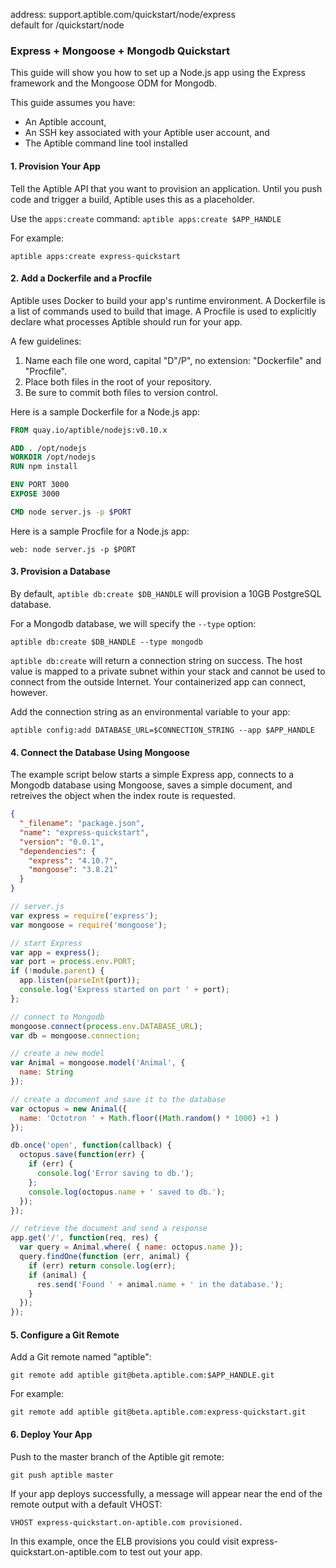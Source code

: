 address: support.aptible.com/quickstart/node/express  
default for /quickstart/node

### Express + Mongoose + Mongodb Quickstart
This guide will show you how to set up a Node.js app using the Express framework and the Mongoose ODM for Mongodb.

This guide assumes you have:   
- An Aptible account,  
- An SSH key associated with your Aptible user account, and  
- The Aptible command line tool installed

#### 1. Provision Your App  
Tell the Aptible API that you want to provision an application. Until you push code and trigger a build, Aptible uses this as a placeholder.

Use the `apps:create` command: `aptible apps:create $APP_HANDLE`

For example: 
```
aptible apps:create express-quickstart
```

#### 2. Add a Dockerfile and a Procfile
Aptible uses Docker to build your app's runtime environment. A Dockerfile is a list of commands used to build that image. A Procfile is used to explicitly declare what processes Aptible should run for your app.

A few guidelines:  
1. Name each file one word, capital "D"/P", no extension: "Dockerfile" and "Procfile".  
2. Place both files in the root of your repository.  
3. Be sure to commit both files to version control.  

Here is a sample Dockerfile for a Node.js app:
```Dockerfile
FROM quay.io/aptible/nodejs:v0.10.x

ADD . /opt/nodejs
WORKDIR /opt/nodejs
RUN npm install

ENV PORT 3000
EXPOSE 3000

CMD node server.js -p $PORT
```

Here is a sample Procfile for a Node.js app:
```
web: node server.js -p $PORT
```

#### 3. Provision a Database
By default, `aptible db:create $DB_HANDLE` will provision a 10GB PostgreSQL database.

For a Mongodb database, we will specify the `--type` option:
```
aptible db:create $DB_HANDLE --type mongodb
```

`aptible db:create` will return a connection string on success. The host value is mapped to a private subnet within your stack and cannot be used to connect from the outside Internet. Your containerized app can connect, however.

Add the connection string as an environmental variable to your app:
```
aptible config:add DATABASE_URL=$CONNECTION_STRING --app $APP_HANDLE
```

#### 4. Connect the Database Using Mongoose
The example script below starts a simple Express app, connects to a Mongodb database using Mongoose, saves a simple document, and retreives the object when the index route is requested.

```json
{
  "_filename": "package.json",
  "name": "express-quickstart",
  "version": "0.0.1",
  "dependencies": {
    "express": "4.10.7",
    "mongoose": "3.8.21"
  }
}
```

```javascript
// server.js
var express = require('express');
var mongoose = require('mongoose');

// start Express
var app = express();
var port = process.env.PORT;
if (!module.parent) {
  app.listen(parseInt(port));
  console.log('Express started on port ' + port);
};

// connect to Mongodb
mongoose.connect(process.env.DATABASE_URL);
var db = mongoose.connection;

// create a new model
var Animal = mongoose.model('Animal', {
  name: String
});

// create a document and save it to the database
var octopus = new Animal({
  name: 'Octotron ' + Math.floor((Math.random() * 1000) +1 )
});

db.once('open', function(callback) {
  octopus.save(function(err) {
    if (err) {
      console.log('Error saving to db.');
    };
    console.log(octopus.name + ' saved to db.');
  });
});

// retrieve the document and send a response
app.get('/', function(req, res) {
  var query = Animal.where( { name: octopus.name });
  query.findOne(function (err, animal) {
    if (err) return console.log(err);
    if (animal) {
      res.send('Found ' + animal.name + ' in the database.');
    }
  });
});
```

#### 5. Configure a Git Remote
Add a Git remote named "aptible":
```
git remote add aptible git@beta.aptible.com:$APP_HANDLE.git
```

For example:
```
git remote add aptible git@beta.aptible.com:express-quickstart.git
```

#### 6. Deploy Your App
Push to the master branch of the Aptible git remote:
```
git push aptible master
```
If your app deploys successfully, a message will appear near the end of the remote output with a default VHOST:
```
VHOST express-quickstart.on-aptible.com provisioned.
```

In this example, once the ELB provisions you could visit express-quickstart.on-aptible.com to test out your app.
